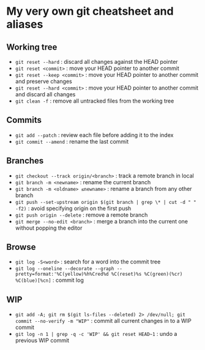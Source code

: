 My very own git cheatsheet and aliases
======================================

Working tree
------------

- `git reset --hard` : discard all changes against the HEAD pointer
- `git reset <commit>` : move your HEAD pointer to another commit
- `git reset --keep <commit>` : move your HEAD pointer to another commit and preserve changes
- `git reset --hard <commit>` : move your HEAD pointer to another commit and discard all changes
- `git clean -f` : remove all untracked files from the working tree

Commits
-------

- `git add --patch` : review each file before adding it to the index
- `git commit --amend` : rename the last commit

Branches
--------

- `git checkout --track origin/<branch>` : track a remote branch in local
- `git branch -m <newname>` : rename the current branch
- `git branch -m <oldname> ≤newname>` : rename a branch from any other branch
- `git push --set-upstream origin $(git branch | grep \* | cut -d " " -f2)` : avoid specifying origin on the first push
- `git push origin --delete` : remove a remote branch
- `git merge --no-edit <branch>` : merge a branch into the current one without popping the editor

Browse
------

- `git log -S<word>` : search for a word into the commit tree
- `git log --oneline --decorate --graph --pretty=format:'%C(yellow)%h%Cred%d %C(reset)%s %C(green)(%cr) %C(blue)[%cn]` : commit log

WIP
---

- `git add -A; git rm $(git ls-files --deleted) 2> /dev/null; git commit --no-verify -m "WIP"` : commit all current changes in to a WIP commit
- `git log -n 1 | grep -q -c 'WIP' && git reset HEAD~1` : undo a previous WIP commit
